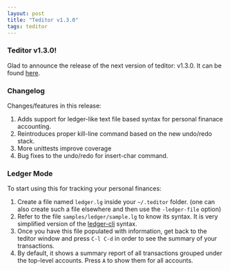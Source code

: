 ```yaml
---
layout: post
title: "Teditor v1.3.0"
tags: teditor
---
```


### Teditor v1.3.0!
Glad to announce the release of the next version of teditor: v1.3.0. It
can be found [here](https://github.com/teju85/teditor/releases/tag/1.3.0).

### Changelog
Changes/features in this release:
1. Adds support for ledger-like text file based syntax for personal finanace
   accounting.
2. Reintroduces proper kill-line command based on the new undo/redo stack.
3. More unittests improve coverage
4. Bug fixes to the undo/redo for insert-char command.

### Ledger Mode
To start using this for tracking your personal finances:
1. Create a file named `ledger.lg` inside your `~/.teditor` folder. (one can
   also create such a file elsewhere and then use the `-ledger-file` option)
2. Refer to the file `samples/ledger/sample.lg` to know its syntax. It is very
   simplified version of the [ledger-cli](https://www.ledger-cli.org/) syntax.
3. Once you have this file populated with information, get back to the teditor
   window and press `C-l C-d` in order to see the summary of your transactions.
4. By default, it shows a summary report of all transactions grouped under the
   top-level accounts. Press `A` to show them for all accounts.
